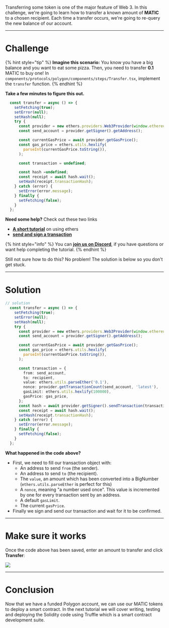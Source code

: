 Transferring some token is one of the major feature of Web 3. In this challenge, we're going to learn how to transfer a known amount of **MATIC** to a chosen recipient. Each time a transfer occurs, we're going to re-query the new balance of our account.

-------------------------------------

# Challenge

{% hint style="tip" %}
**Imagine this scenario:** You know you have a big balance and you want to eat some pizza. Then, you need to transfer **0.1** MATIC to buy one! In `components/protocols/polygon/components/steps/Transfer.tsx`, implement the `transfer` function.
{% endhint %}

**Take a few minutes to figure this out.**

```typescript
  const transfer = async () => {
    setFetching(true);
    setError(null);
    setHash(null);
    try {
      const provider = new ethers.providers.Web3Provider(window.ethereum);
      const send_account = provider.getSigner().getAddress();

      const currentGasPrice = await provider.getGasPrice();
      const gas_price = ethers.utils.hexlify(
        parseInt(currentGasPrice.toString()),
      );

      const transaction = undefined;

      const hash =undefined;
      const receipt = await hash.wait();
      setHash(receipt.transactionHash);
    } catch (error) {
      setError(error.message);
    } finally {
      setFetching(false);
    }
  };
```

**Need some help?** Check out these two links  
* [**A short tutorial**](https://ethereum.org/en/developers/tutorials/send-token-etherjs/) on using ethers  
* [**send and sign a transaction**](https://docs.ethers.io/v5/api/signer/#Signer-sendTransaction)

{% hint style="info" %}
You can [**join us on Discord**](https://discord.gg/fszyM7K), if you have questions or want help completing the tutorial.
{% endhint %}

Still not sure how to do this? No problem! The solution is below so you don't get stuck.

-------------------------------------

# Solution

```typescript
// solution
  const transfer = async () => {
    setFetching(true);
    setError(null);
    setHash(null);
    try {
      const provider = new ethers.providers.Web3Provider(window.ethereum);
      const send_account = provider.getSigner().getAddress();

      const currentGasPrice = await provider.getGasPrice();
      const gas_price = ethers.utils.hexlify(
        parseInt(currentGasPrice.toString()),
      );

      const transaction = {
        from: send_account,
        to: recipient,
        value: ethers.utils.parseEther('0.1'),
        nonce: provider.getTransactionCount(send_account, 'latest'),
        gasLimit: ethers.utils.hexlify(100000),
        gasPrice: gas_price,
      };
      const hash = await provider.getSigner().sendTransaction(transaction);
      const receipt = await hash.wait();
      setHash(receipt.transactionHash);
    } catch (error) {
      setError(error.message);
    } finally {
      setFetching(false);
    }
  };
```

**What happened in the code above?**

* First, we need to fill our transaction object with:
    * An address to send `from` (the sender).
    * An address to send `to` (the recipient).
    * The `value`, an amount which has been converted into a BigNumber (`ethers.utils.parseEther` is perfect for this)
    * A `nonce`, meaning "a number used once". This value is incremented by one for every transaction sent by an address.
    * A default `gasLimit`.
    * The current `gasPrice`.
* Finally we sign and send our transaction and wait for it to be confirmed.

-------------------------------------

# Make sure it works

Once the code above has been saved, enter an amount to transfer and click **Transfer**:

![](../../../.gitbook/assets/pathways/polygon/polygon-transfer.gif)

-------------------------------------

# Conclusion

Now that we have a funded Polygon account, we can use our MATIC tokens to deploy a smart contract. In the next tutorial we will cover writing, testing and deploying the Solidity code using Truffle which is a smart contract development suite.
